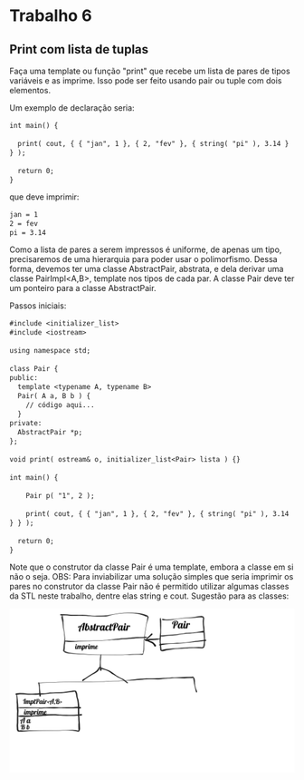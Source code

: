 # Trabalho 6
## Print com lista de tuplas

Faça uma template ou função "print" que recebe um lista de pares de tipos variáveis e as imprime. Isso pode ser feito usando pair ou tuple com dois elementos.

Um exemplo de declaração seria:

```
int main() {
 
  print( cout, { { "jan", 1 }, { 2, "fev" }, { string( "pi" ), 3.14 } } );
  
  return 0;  
}
```

que deve imprimir:

```
jan = 1
2 = fev
pi = 3.14
```

Como a lista de pares a serem impressos é uniforme, de apenas um tipo, precisaremos de uma hierarquia para poder usar o polimorfismo. Dessa forma, devemos ter uma classe AbstractPair, abstrata, e dela derivar uma classe PairImpl<A,B>, template nos tipos de cada par. A classe Pair deve ter um ponteiro para a classe AbstractPair.

Passos iniciais:

```
#include <initializer_list>
#include <iostream>

using namespace std;

class Pair {
public:
  template <typename A, typename B>
  Pair( A a, B b ) {
    // código aqui...
  }
private:
  AbstractPair *p;
};

void print( ostream& o, initializer_list<Pair> lista ) {}

int main() {
 
    Pair p( "1", 2 );
  
    print( cout, { { "jan", 1 }, { 2, "fev" }, { string( "pi" ), 3.14 } } );

  return 0;  
}
```

Note que o construtor da classe Pair é uma template, embora a classe em si não o seja.
OBS: Para inviabilizar uma solução simples que seria imprimir os pares no construtor da classe Pair não é permitido utilizar algumas classes da STL neste trabalho, dentre elas string e cout.
Sugestão para as classes:

![](img.svg)

